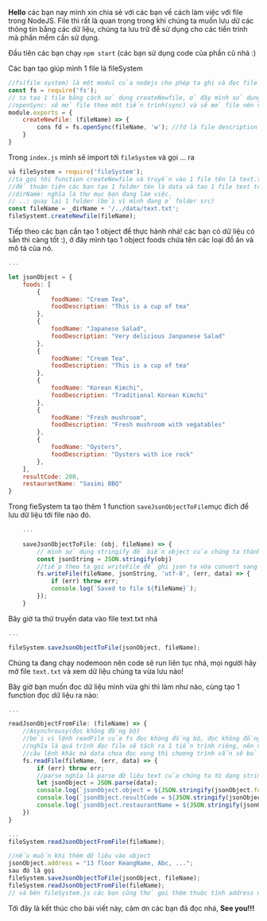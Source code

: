 **Hello** các bạn nay mình xin chia sẻ với các bạn về cách làm việc với file trong NodeJS. File thì rất là quan trọng trong khi chúng ta muốn lưu dữ các thông tin bằng các dữ liệu, chúng ta lưu trữ để sử dụng cho các tiến trình mà phần mềm cần sử dụng.


Đầu tiên các bạn chạy `npm start` (các bạn sử dụng code của phần cũ nhá :)

Các bạn tạo giúp mình 1 file là fileSystem

```js:fileSystem.js
//fs(file system) là một modul của nodejs cho phép ta ghi và đọc file
const fs = require('fs');
// ta tạo 1 file bằng cách sử dụng createNewfile, ở đây mình sử dụng arrow function
//openSync: sẽ mở file theo một tiến trình(sync) và sẽ mở file nên với quyền write;
module.exports = {
    createNewfile: (fileName) => {
        cons fd = fs.openSync(fileName, 'w'); //fd là file description
    }
}
```

Trong `index.js` mình sẽ import tới `fileSystem` và gọi ... ra

```js:index.js
vả fileSystem = require('fileSystem');
//ta gọi tới function createNewfile và truyền vào 1 file tên là text.txt
//để thuận tiện các bạn tạo 1 folder tên là data và tao 1 file text trong nó nhá
//dirName: nghĩa là thư mục bạn đang làm việc.
// ..: quay lại 1 folder (bởi vì mình đang ở folder src)
const fileName = _dirName + '/../data/text.txt';
fileSystemt.createNewfile(fileName);
```

Tiếp theo các bạn cần tạo 1 object để thực hành nhá! các bạn có dữ liệu có sẵn thì càng tốt :), ở đây mình tạo 1 object foods chứa tên các loại đồ ăn và mô tả của nó.

```js:index.js
...

let jsonObject = {
    foods: [
        {
            foodName: "Cream Tea",
            foodDescription: "This is a cup of tea"
        },
        {
            foodName: "Japanese Salad",
            foodDescription: "Very delicious Janpanese Salad"
        },
        {
            foodName: "Cream Tea",
            foodDescription: "This is a cup of tea"
        },
        {
            foodName: "Korean Kimchi",
            foodDescription: "Traditional Korean Kimchi"
        },
        {
            foodName: "Fresh mushroom",
            foodDescription: "Fresh mushroom with vegatables"
        },
        {
            foodName: "Oysters",
            foodDescription: "Oysters with ice rock"
        },
    ],
    resultCode: 200,
    restaurantName: "Sasimi BBQ"
}
```

Trong fieSystem ta tạo thêm 1 function `saveJsonObjectToFile`mục đích để lưu dữ liệu tới file nào đó.

```js:fileSystem.js
    ...
    
    saveJsonObjectToFile: (obj, fileName) => {
        // mình sử dụng stringify để biến object của chúng ta thành 1 string.
        const jsonString = JSON.stringify(obj)
        //tiếp theo ta gọi writeFile để ghi json ta vừa convert sang string vào fileName với dạng utf-8
        fs.writeFile(fileName, jsonString, 'utf-8', (err, data) => {
            if (err) throw err;
            console.log(`Saved to file ${fileName}`);
        });
    }
```

Bây giờ ta thử truyền data vào file text.txt nhá

```js:index.js
...

fileSystem.saveJsonObjectToFile(jsonObject, fileName);
```

Chúng ta đang chạy nodemoon nên code sẽ run liên tục nhá, mọi người hãy mở file `text.txt` và xem dữ liệu chúng ta vừa lưu nào!

Bây giờ bạn muốn đọc dữ liệu mình vừa ghi thì làm như nào, cùng tạo 1 function đọc dữ liệu ra nào: 

```js:fileSystem.js
...

readJsonObjectFromFile: (fileName) => {
    //Asynchrousy(đọc không đồng bộ)
    //bởi vì lệnh readFile của fs đọc không đồng bộ, đọc không đồng bộ là gì?
    //nghĩa là quá trình đọc file sẽ tách ra 1 tiến trình riêng, nên nếu ở dưới bạn có 1
    //câu lệnh khác mà data chưa đọc xong thì chương trình vẫn sẽ bỏ qua và chạy các dòng code ở dưới trước
    fs.readFile(fileName, (err, data) => {
        if (err) throw err;
        //parse nghĩa là parse dữ liệu text của chúng ta từ dạng string quay về dạng object
        let jsonObject = JSON.parse(data);
        console.log(`jsonObject.object = ${JSON.stringify(jsonObject.foods)}`);
        console.log(`jsonObject.resultCode = ${JSON.stringify(jsonObject.resultCode)}`);
        console.log(`jsonObject.restaurantName = ${JSON.stringify(jsonObject.restaurantName)}`);
    })
}
```

```js:index.js
...
fileSystem.readJsonObjectFromFile(fileName);

//nếu muốn khi thêm dữ liệu vào object
jsonObject.address = "13 floor KeangName, Abc, ...";
sau đó là gọi
fileSystem.saveJsonObjectToFile(jsonObject, fileName);
fileSystem.readJsonObjectFromFile(fileName);
// và bên fileSystem.js các bạn cũng thử gọi thêm thuộc tính address nữa xem :)
```

Tới đây là kết thúc cho bài viết này, cảm ơn các bạn đã đọc nhá, **See you!!!**
